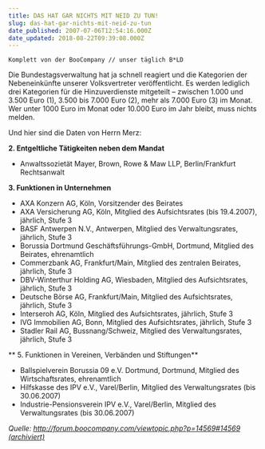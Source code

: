 ```yaml
---
title: DAS HAT GAR NICHTS MIT NEID ZU TUN!
slug: das-hat-gar-nichts-mit-neid-zu-tun
date_published: 2007-07-06T12:54:16.000Z
date_updated: 2018-08-22T09:39:08.000Z
---
```


`Komplett von der BooCompany // unser täglich B*LD`

Die Bundestagsverwaltung hat ja schnell reagiert und die Kategorien der Nebeneinkünfte unserer Volksvertreter veröffentlicht. Es werden lediglich drei Kategorien für die Hinzuverdienste mitgeteilt – zwischen 1.000 und 3.500 Euro (1), 3.500 bis 7.000 Euro (2), mehr als 7.000 Euro (3) im Monat. Wer unter 1000 Euro im Monat oder 10.000 Euro im Jahr bleibt, muss nichts melden.

Und hier sind die Daten von Herrn Merz:

**2. Entgeltliche Tätigkeiten neben dem Mandat**

- Anwaltssozietät Mayer, Brown, Rowe & Maw LLP, Berlin/Frankfurt Rechtsanwalt

**3. Funktionen in Unternehmen**
- AXA Konzern AG, Köln, Vorsitzender des Beirates
- AXA Versicherung AG, Köln, Mitglied des Aufsichtsrates (bis 19.4.2007), jährlich, Stufe 3
- BASF Antwerpen N.V., Antwerpen, Mitglied des Verwaltungsrates, jährlich, Stufe 3
- Borussia Dortmund Geschäftsführungs-GmbH, Dortmund, Mitglied des Beirates, ehrenamtlich
- Commerzbank AG, Frankfurt/Main, Mitglied des zentralen Beirates, jährlich, Stufe 3
- DBV-Winterthur Holding AG, Wiesbaden, Mitglied des Aufsichtsrates, jährlich, Stufe 3
- Deutsche Börse AG, Frankfurt/Main, Mitglied des Aufsichtsrates, jährlich, Stufe 3
- Interseroh AG, Köln, Mitglied des Aufsichtsrates, jährlich, Stufe 3
- IVG Immobilien AG, Bonn, Mitglied des Aufsichtsrates, jährlich, Stufe 3
- Stadler Rail AG, Bussnang/Schweiz, Mitglied des Verwaltungsrates, jährlich, Stufe 3

** 5. Funktionen in Vereinen, Verbänden und Stiftungen**
- Ballspielverein Borussia 09 e.V. Dortmund, Dortmund, Mitglied des Wirtschaftsrates, ehrenamtlich
- Hilfskasse des IPV e.V., Varel/Berlin, Mitglied des Verwaltungsrates (bis 30.06.2007)
- Industrie-Pensionsverein IPV e.V., Varel/Berlin, Mitglied des Verwaltungsrates (bis 30.06.2007)

*Quelle: [http://forum.boocompany.com/viewtopic.php?p=14569#14569 (archiviert)](http://web.archive.org/web/20110104131903/http://forum.boocompany.com/viewtopic.php?p=14569)*
